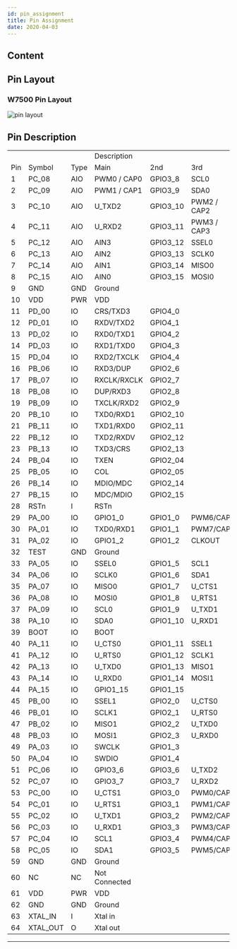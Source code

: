 ```yaml
---
id: pin_assignment
title: Pin Assignment
date: 2020-04-03
---
```



## Content

## Pin Layout
### W7500 Pin Layout
<!---![GH-pages](/static/img/products/w7500/w7500_chip.png)--->
![pin layout](/document_framework/img/products/w7500/2_w7500_pin_layout.png)
## Pin Description

|     |        |      |             |           |             |           |
| --- | ------ | ---- | ----------- | --------- | ----------- | --------- |
|     |        |      | Description |           |             |           |
| Pin | Symbol | Type | Main        | 2nd       | 3rd         | 4th       |
| 1   | PC\_08 | AIO  | PWM0 / CAP0 | GPIO3\_8  | SCL0        | AIN7      |
| 2   | PC\_09 | AIO  | PWM1 / CAP1 | GPIO3\_9  | SDA0        | AIN6      |
| 3   | PC\_10 | AIO  | U\_TXD2     | GPIO3\_10 | PWM2 / CAP2 | AIN5      |
| 4   | PC\_11 | AIO  | U\_RXD2     | GPIO3\_11 | PWM3 / CAP3 | AIN4      |
| 5   | PC\_12 | AIO  | AIN3        | GPIO3\_12 | SSEL0       | AIN3      |
| 6   | PC\_13 | AIO  | AIN2        | GPIO3\_13 | SCLK0       | AIN2      |
| 7   | PC\_14 | AIO  | AIN1        | GPIO3\_14 | MISO0       | AIN1      |
| 8   | PC\_15 | AIO  | AIN0        | GPIO3\_15 | MOSI0       | AIN0      |
| 9   | GND    | GND  | Ground      |           |             |           |
| 10  | VDD    | PWR  | VDD         |           |             |           |
| 11  | PD\_00 | IO   | CRS/TXD3    | GPIO4\_0  |             |           |
| 12  | PD\_01 | IO   | RXDV/TXD2   | GPIO4\_1  |             |           |
| 13  | PD\_02 | IO   | RXD0/TXD1   | GPIO4\_2  |             |           |
| 14  | PD\_03 | IO   | RXD1/TXD0   | GPIO4\_3  |             |           |
| 15  | PD\_04 | IO   | RXD2/TXCLK  | GPIO4\_4  |             |           |
| 16  | PB\_06 | IO   | RXD3/DUP    | GPIO2\_6  |             |           |
| 17  | PB\_07 | IO   | RXCLK/RXCLK | GPIO2\_7  |             |           |
| 18  | PB\_08 | IO   | DUP/RXD3    | GPIO2\_8  |             |           |
| 19  | PB\_09 | IO   | TXCLK/RXD2  | GPIO2\_9  |             |           |
| 20  | PB\_10 | IO   | TXD0/RXD1   | GPIO2\_10 |             |           |
| 21  | PB\_11 | IO   | TXD1/RXD0   | GPIO2\_11 |             |           |
| 22  | PB\_12 | IO   | TXD2/RXDV   | GPIO2\_12 |             |           |
| 23  | PB\_13 | IO   | TXD3/CRS    | GPIO2\_13 |             |           |
| 24  | PB\_04 | IO   | TXEN        | GPIO2\_04 |             |           |
| 25  | PB\_05 | IO   | COL         | GPIO2\_05 |             |           |
| 26  | PB\_14 | IO   | MDIO/MDC    | GPIO2\_14 |             |           |
| 27  | PB\_15 | IO   | MDC/MDIO    | GPIO2\_15 |             |           |
| 28  | RSTn   | I    | RSTn        |           |             |           |
| 29  | PA\_00 | IO   | GPIO1\_0    | GPIO1\_0  | PWM6/CAP6   |           |
| 30  | PA\_01 | IO   | TXD0/RXD1   | GPIO1\_1  | PWM7/CAP7   |           |
| 31  | PA\_02 | IO   | GPIO1\_2    | GPIO1\_2  | CLKOUT      |           |
| 32  | TEST   | GND  | Ground      |           |             |           |
| 33  | PA\_05 | IO   | SSEL0       | GPIO1\_5  | SCL1        | PWM2/CAP2 |
| 34  | PA\_06 | IO   | SCLK0       | GPIO1\_6  | SDA1        | PWM3/CAP3 |
| 35  | PA\_07 | IO   | MISO0       | GPIO1\_7  | U\_CTS1     | PWM4/CAP4 |
| 36 | PA\_08    | IO  | MOSI0         | GPIO1\_8  | U\_RTS1   | PWM5/CAP5 |
| 37 | PA\_09    | IO  | SCL0          | GPIO1\_9  | U\_TXD1   | PWM6/CAP6 |
| 38 | PA\_10    | IO  | SDA0          | GPIO1\_10 | U\_RXD1   | PWM7/CAP7 |
| 39 | BOOT      | IO  | BOOT          |           |           |           |
| 40 | PA\_11    | IO  | U\_CTS0       | GPIO1\_11 | SSEL1     |           |
| 41 | PA\_12    | IO  | U\_RTS0       | GPIO1\_12 | SCLK1     |           |
| 42 | PA\_13    | IO  | U\_TXD0       | GPIO1\_13 | MISO1     |           |
| 43 | PA\_14    | IO  | U\_RXD0       | GPIO1\_14 | MOSI1     |           |
| 44 | PA\_15    | IO  | GPIO1\_15     | GPIO1\_15 |           |           |
| 45 | PB\_00    | IO  | SSEL1         | GPIO2\_0  | U\_CTS0   |           |
| 46 | PB\_01    | IO  | SCLK1         | GPIO2\_1  | U\_RTS0   |           |
| 47 | PB\_02    | IO  | MISO1         | GPIO2\_2  | U\_TXD0   |           |
| 48 | PB\_03    | IO  | MOSI1         | GPIO2\_3  | U\_RXD0   |           |
| 49 | PA\_03    | IO  | SWCLK         | GPIO1\_3  |           | PWM0/CAP0 |
| 50 | PA\_04    | IO  | SWDIO         | GPIO1\_4  |           | PWM1/CAP1 |
| 51 | PC\_06    | IO  | GPIO3\_6      | GPIO3\_6  | U\_TXD2   |           |
| 52 | PC\_07    | IO  | GPIO3\_7      | GPIO3\_7  | U\_RXD2   |           |
| 53 | PC\_00    | IO  | U\_CTS1       | GPIO3\_0  | PWM0/CAP0 |           |
| 54 | PC\_01    | IO  | U\_RTS1       | GPIO3\_1  | PWM1/CAP1 |           |
| 55 | PC\_02    | IO  | U\_TXD1       | GPIO3\_2  | PWM2/CAP2 |           |
| 56 | PC\_03    | IO  | U\_RXD1       | GPIO3\_3  | PWM3/CAP3 |           |
| 57 | PC\_04    | IO  | SCL1          | GPIO3\_4  | PWM4/CAP4 |           |
| 58 | PC\_05    | IO  | SDA1          | GPIO3\_5  | PWM5/CAP5 |           |
| 59 | GND       | GND | Ground        |           |           |           |
| 60 | NC        | NC  | Not Connected |           |           |           |
| 61 | VDD       | PWR | VDD           |           |           |           |
| 62 | GND       | GND | Ground        |           |           |           |
| 63 | XTAL\_IN  | I   | Xtal in       |           |           |           |
| 64 | XTAL\_OUT | O   | Xtal out      |           |           |           |

-----

